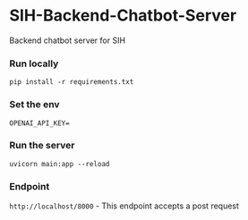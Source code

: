 # SIH-Backend-Chatbot-Server
Backend chatbot server for SIH

### Run locally
`pip install -r requirements.txt`

### Set the env
`OPENAI_API_KEY=`

### Run the server
`uvicorn main:app --reload`

### Endpoint
`http://localhost/8000` - This endpoint accepts a post request
